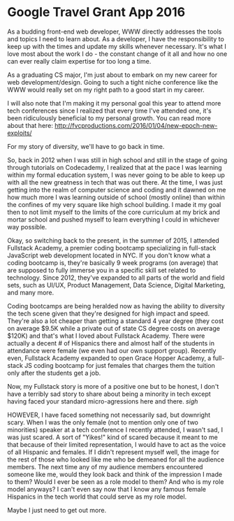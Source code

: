 # Google Travel Grant App 2016

As a budding front-end web developer, WWW directly addresses the tools and topics I need to learn about. As a developer, I have the responsibility to keep up with the times and update my skills whenever necessary. It's what I love most about the work I do - the constant change of it all and how no one can ever really claim expertise for too long a time.

As a graduating CS major, I'm just about to embark on my new career for web development/design. Going to such a tight niche conference like the WWW would really set on my right path to a good start in my career.

I will also note that I'm making it my personal goal this year to attend more tech conferences since I realized that every time I've attended one, it's been ridiculously beneficial to my personal growth. You can read more about that here: http://fvcproductions.com/2016/01/04/new-epoch-new-exploits/

For my story of diversity, we'll have to go back in time.

So, back in 2012 when I was still in high school and still in the stage of going through tutorials on Codecademy, I realized that at the pace I was learning within my formal education system, I was never going to be able to keep up with all the new greatness in tech that was out there. At the time, I was just getting into the realm of computer science and coding and it dawned on me how much more I was learning outside of school (mostly online) than within the confines of my very square like high school building. I made it my goal then to not limit myself to the limits of the core curriculum at my brick and mortar school and pushed myself to learn everything I could in whichever way possible.

Okay, so switching back to the present, in the summer of 2015, I attended Fullstack Academy, a premier coding bootcamp specializing in full-stack JavaScript web development located in NYC. If you don't know what a coding bootcamp is, they're basically 9 week programs (on average) that are supposed to fully immerse you in a specific skill set related to technology. Since 2012, they've expanded to all parts of the world and field sets, such as UI/UX, Product Management, Data Science, Digital Marketing, and many more.

Coding bootcamps are being heralded now as having the ability to diversity the tech scene given that they're designed for high impact and speed. They're also a lot cheaper than getting a standard 4 year degree (they cost on average $9.5K while a private out of state CS degree costs on average $120K) and that's what I loved about Fullstack Academy. There were actually a decent # of Hispanics there and almost half of the students in attendance were female (we even had our own support group). Recently even, Fullstack Academy expanded to open Grace Hopper Academy, a full-stack JS coding bootcamp for just females that charges them the tuition only after the students get a job.

Now, my Fullstack story is more of a positive one but to be honest, I don't have a terribly sad story to share about being a minority in tech except having faced your standard micro-agressions here and there. *sigh*

HOWEVER, I have faced something not necessarily sad, but downright scary. When I was the only female (not to mention only one of two minorities) speaker at a tech conference I recently attended, I wasn't sad, I was just scared. A sort of "Yikes!" kind of scared because it meant to me that because of their limited representation, I would have to act as the voice of all Hispanic and females. If I didn't represent myself well, the image for the rest of those who looked like me who be demeaned for all the audience members. The next time any of my audience members encountered someone like me, would they look back and think of the impression I made to them? Would I ever be seen as a role model to them? And who is my role model anyways? I can't even say now that I know any famous female Hispanics in the tech world that could serve as my role model.

Maybe I just need to get out more.

